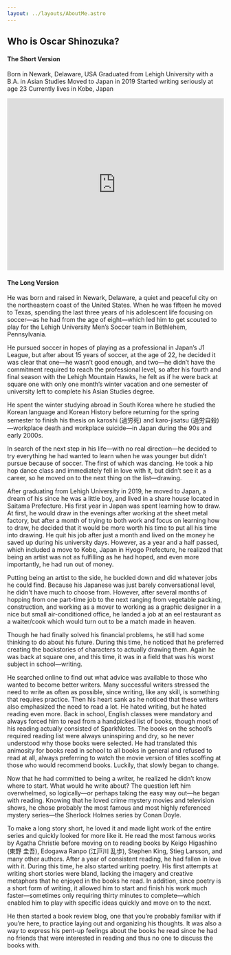 ```yaml
---
layout: ../layouts/AboutMe.astro
---
```


## Who is Oscar Shinozuka?

#### The Short Version

Born in Newark, Delaware, USA
Graduated from Lehigh University with a B.A. in Asian Studies
Moved to Japan in 2019
Started writing seriously at age 23
Currently lives in Kobe, Japan

<iframe width='100%' height='400px' src="https://api.mapbox.com/styles/v1/oscargreene02/cl6yi22b1004y14nx9tei5h33.html?title=false&access_token=pk.eyJ1Ijoib3NjYXJncmVlbmUwMiIsImEiOiJjbDZ5aTBrbXIyZXM4M2JsbXY5MWJhaHptIn0.f4gZgRV1gxle2H-2Njyw7w&zoomwheel=false#2/20/0" title="Monochrome" style="border:none;"></iframe>

#### The Long Version

He was born and raised in Newark, Delaware, a quiet and peaceful city on the northeastern coast of the United States. When he was fifteen he moved to Texas, spending the last three years of his adolescent life focusing on soccer—as he had from the age of eight—which led him to get scouted to play for the Lehigh University Men’s Soccer team in Bethlehem, Pennsylvania. 

He pursued soccer in hopes of playing as a professional in Japan’s J1 League, but after about 15 years of soccer, at the age of 22, he decided it was clear that one—he wasn’t good enough, and two—he didn’t have the commitment required to reach the professional level, so after his fourth and final season with the Lehigh Mountain Hawks, he felt as if he were back at square one with only one month’s winter vacation and one semester of university left to complete his Asian Studies degree. 

He spent the winter studying abroad in South Korea where he studied the Korean language and Korean History before returning for the spring semester to finish his thesis on karoshi (過労死) and karo-jisatsu (過労自殺)—workplace death and workplace suicide—in Japan during the 90s and early 2000s. 

In search of the next step in his life—with no real direction—he decided to try everything he had wanted to learn when he was younger but didn’t pursue because of soccer. The first of which was dancing. He took a hip hop dance class and immediately fell in love with it, but didn’t see it as a career, so he moved on to the next thing on the list—drawing. 

After graduating from Lehigh University in 2019, he moved to Japan, a dream of his since he was a little boy, and lived in a share house located in Saitama Prefecture. His first year in Japan was spent learning how to draw. At first, he would draw in the evenings after working at the sheet metal factory, but after a month of trying to both work and focus on learning how to draw, he decided that it would be more worth his time to put all his time into drawing. He quit his job after just a month and lived on the money he saved up during his university days. However, as a year and a half passed, which included a move to Kobe, Japan in Hyogo Prefecture, he realized that being an artist was not as fulfilling as he had hoped, and even more importantly, he had run out of money. 

Putting being an artist to the side, he buckled down and did whatever jobs he could find. Because his Japanese was just barely conversational level, he didn't have much to choose from. However, after several months of hopping from one part-time job to the next ranging from vegetable packing, construction, and working as a mover to working as a graphic designer in a nice but small air-conditioned office, he landed a job at an eel restaurant as a waiter/cook which would turn out to be a match made in heaven.

Though he had finally solved his financial problems, he still had some thinking to do about his future. During this time, he noticed that he preferred creating the backstories of characters to actually drawing them. Again he was back at square one, and this time, it was in a field that was his worst subject in school—writing.

He searched online to find out what advice was available to those who wanted to become better writers. Many successful writers stressed the need to write as often as possible, since writing, like any skill, is something that requires practice. Then his heart sank as he noticed that these writers also emphasized the need to read a lot. He hated writing, but he hated reading even more. Back in school, English classes were mandatory and always forced him to read from a handpicked list of books, though most of his reading actually consisted of SparkNotes. The books on the school’s required reading list were always uninspiring and dry, so he never understood why those books were selected. He had translated this animosity for books read in school to all books in general and refused to read at all, always preferring to watch the movie version of titles scoffing at those who would recommend books. Luckily, that slowly began to change.

Now that he had committed to being a writer, he realized he didn’t know where to start. What would he write about? The question left him overwhelmed, so logically—or perhaps taking the easy way out—he began with reading. Knowing that he loved crime mystery movies and television shows, he chose probably the most famous and most highly referenced mystery series—the Sherlock Holmes series by Conan Doyle. 

To make a long story short, he loved it and made light work of the entire series and quickly looked for more like it. He read the most famous works by Agatha Christie before moving on to reading books by Keigo Higashino (東野 圭吾), Edogawa Ranpo (江戸川 乱歩), Stephen King, Stieg Larsson, and many other authors. After a year of consistent reading, he had fallen in love with it. During this time, he also started writing poetry. His first attempts at writing short stories were bland, lacking the imagery and creative metaphors that he enjoyed in the books he read. In addition, since poetry is a short form of writing, it allowed him to start and finish his work much faster—sometimes only requiring thirty minutes to complete—which enabled him to play with specific ideas quickly and move on to the next. 

He then started a book review blog, one that you’re probably familiar with if you’re here, to practice laying out and organizing his thoughts. It was also a way to express his pent-up feelings about the books he read since he had no friends that were interested in reading and thus no one to discuss the books with. 

